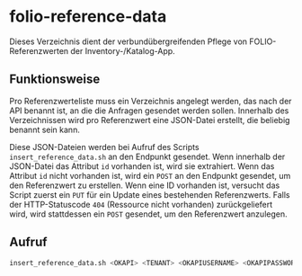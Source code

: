 # folio-reference-data

Dieses Verzeichnis dient der verbundübergreifenden Pflege von FOLIO-Referenzwerten der Inventory-/Katalog-App.

## Funktionsweise

Pro Referenzwerteliste muss ein Verzeichnis angelegt werden, das nach der API benannt ist, an die die Anfragen gesendet werden sollen. Innerhalb des Verzeichnissen wird pro Referenzwert eine JSON-Datei erstellt, die beliebig benannt sein kann.

Diese JSON-Dateien werden bei Aufruf des Scripts `insert_reference_data.sh` an den Endpunkt gesendet. Wenn innerhalb der JSON-Datei das Attribut `id` vorhanden ist, wird sie extrahiert. Wenn das Attribut `id` nicht vorhanden ist, wird ein `POST` an den Endpunkt gesendet, um den Referenzwert zu erstellen. Wenn eine ID vorhanden ist, versucht das Script zuerst ein `PUT` für ein Update eines bestehenden Referenzwerts. Falls der HTTP-Statuscode `404` (Ressource nicht vorhanden) zurückgeliefert wird, wird stattdessen ein `POST` gesendet, um den Referenzwert anzulegen.

## Aufruf

```bash
insert_reference_data.sh <OKAPI> <TENANT> <OKAPIUSERNAME> <OKAPIPASSWORD>
```
